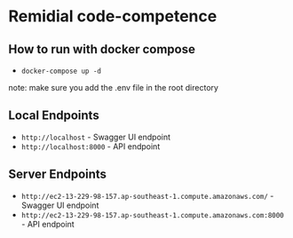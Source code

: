 # Remidial code-competence

## How to run with docker compose

- `docker-compose up -d`

note: make sure you add the .env file in the root directory

## Local Endpoints

- `http://localhost` - Swagger UI endpoint
- `http://localhost:8000` - API endpoint

## Server Endpoints

- `http://ec2-13-229-98-157.ap-southeast-1.compute.amazonaws.com/` - Swagger UI endpoint
- `http://ec2-13-229-98-157.ap-southeast-1.compute.amazonaws.com:8000` - API endpoint
